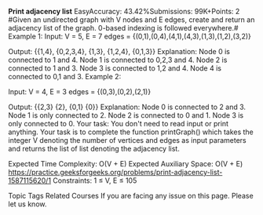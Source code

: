 __Print adjacency list__
EasyAccuracy: 43.42%Submissions: 99K+Points: 2
#Given an undirected graph with V nodes and E edges, create and return an adjacency list of the graph. 0-based indexing is followed everywhere.#
Example 1:
Input:
V = 5, E = 7
edges = {(0,1),(0,4),(4,1),(4,3),(1,3),(1,2),(3,2)}

Output: 
{{1,4}, 
 {0,2,3,4}, 
 {1,3},
 {1,2,4},
 {0,1,3}}
Explanation:
Node 0 is connected to 1 and 4.
Node 1 is connected to 0,2,3 and 4.
Node 2 is connected to 1 and 3.
Node 3 is connected to 1,2 and 4.
Node 4 is connected to 0,1 and 3.
Example 2:

Input:
V = 4, E = 3
edges = {(0,3),(0,2),(2,1)}


Output: 
{{2,3} 
 {2}, 
 {0,1} 
 {0}}
Explanation:
Node 0 is connected to 2 and 3.
Node 1 is only connected to 2.
Node 2 is connected to 0 and 1.
Node 3 is only connected to 0.
Your task:
You don't need to read input or print anything. Your task is to complete the function printGraph() which takes the integer V denoting the number of vertices and edges as input parameters and returns the list of list denoting the adjacency list.

Expected Time Complexity: O(V + E)
Expected Auxiliary Space: O(V + E)
https://practice.geeksforgeeks.org/problems/print-adjacency-list-1587115620/1
Constraints:
1 ≤ V, E ≤ 105

Topic Tags
Related Courses
If you are facing any issue on this page. Please let us know.
